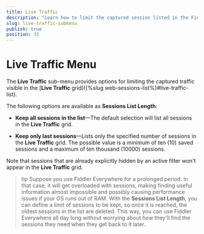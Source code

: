 ```yaml
---
title: Live Traffic 
description: "Learn how to limit the captured session listed in the Fiddler Everywhere web-debugging HTTP-proxy client."
slug: live-traffic-submenu
publish: true
position: 35
---
```


# Live Traffic Menu


The **Live Traffic** sub-menu provides options for limiting the captured traffic visible in the [**Live Traffic** grid]({%slug web-sessions-list%}#live-traffic-list).


The following options are available as **Sessions List Length**:

- **Keep all sessions in the list**&mdash;The default selection will list all sessions in the **Live Traffic** grid.

- **Keep only last <value> sessions**&mdash;Lists only the specified number of sessions in the **Live Traffic** grid. The possible value is a minimum of ten (10) saved sessions and a maximum of ten thousand (10000) sessions.

Note that sessions that are already explicitly hidden by an active filter won't appear in the **Live Traffic** grid.

>tip Suppose you use Fiddler Everywhere for a prolonged period. In that case, it will get overloaded with sessions, making finding useful information almost impossible and possibly causing performance issues if your OS runs out of RAM. With the **Sessions List Length**, you can define a limit of sessions to be kept, so once it is reached, the oldest sessions in the list are deleted. This way, you can use Fiddler Everywhere all day long without worrying about how they'll find the sessions they need when they get back to it later.